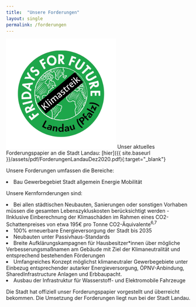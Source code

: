 ```yaml
---
title:  "Unsere Forderungen"
layout: single
permalink: /forderungen
---
```


<img src="/assets/images/FFF Landau Logo.png" style="" alt="FfF Landau Logo" height="300" width="300"> 
Unser aktuelles Forderungspapier an die Stadt Landau:
[hier]({{ site.baseurl }}/assets/pdf/ForderungenLandauDez2020.pdf){:target="_blank"} 

<p> </p>

Unsere Forderungen umfassen die Bereiche: 
  <li> Bau
   Gewerbegebiet
   Stadt allgemein
   Energie
   Mobilität</li>

<p> </p>

Unsere Kernfornderungen sind: <br>
<li> Bei allen städtischen Neubauten, Sanierungen oder sonstigen Vorhaben müssen die
gesamten Lebenszykluskosten berücksichtigt werden
     - IInklusive Einberechnung der Klimaschäden im Rahmen eines CO2-Schattenpreises von etwa 195€ pro Tonne CO2-Äquivalente<sup>6,7</sup>
<li> 100% erneuerbare Energieversorgung der Stadt bis 2035
<li> Neubauten unter Passivhaus-Standards
<li> Breite Aufklärungskampagnen für Hausbesitzer*innen über mögliche
Verbesserungsmaßnamen am Gebäude mit Ziel der Klimaneutralität und
entsprechend bestehenden Förderungen
<li> Umfangreiches Konzept möglichst klimaneutraler Gewerbegebiete unter Einbezug
entsprechender autarker Energieversorgung, ÖPNV-Anbindung, SharedInfrastructure Anlagen und Erbbaupacht.
<li> Ausbau der Infrastruktur für Wasserstoff- und Elektromobile Fahrzeuge

Die Stadt hat offiziell unser Forderungspapier vorgestellt und überreicht bekommen. Die Umsetzung der Forderungen liegt nun bei der Stadt Landau.

